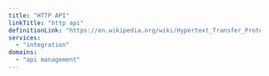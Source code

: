 ```yaml
---
title: "HTTP API"
linkTitle: "http api"
definitionLink: "https://en.wikipedia.org/wiki/Hypertext_Transfer_Protocol"
services:
  - "integration"
domains:
  - "api management"
---
```

